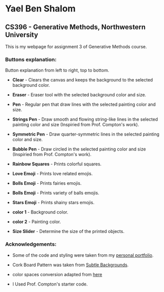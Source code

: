 # Yael Ben Shalom
## CS396 - Generative Methods, Northwestern University


This is my webpage for assignment 3 of Generative Methods course.


### Buttons explanation:
Button explanation from left to right, top to bottom.
* **Clear** - Clears the canvas and keeps the background to the selected background color.
* **Eraser** - Eraser tool with the selected background color and size.
* **Pen** - Regular pen that draw lines with the selected painting color and size.
* **Strings Pen** - Draw smooth and flowing string-like lines in the selected painting color and size (Inspiried from Prof. Compton's work).
* **Symmetric Pen** - Draw quarter-symmetric lines in the selected painting color and size.
* **Bubble Pen** - Draw circled in the selected painting color and size (Inspiried from Prof. Compton's work).
* **Rainbow Squares** - Prints colorful squares.
* **Love Emoji** - Prints love related emojis.
* **Bolls Emoji** - Prints fairies emojis.
* **Bolls Emoji** - Prints variety of balls emojis.
* **Stars Emoji** - Prints shainy stars emojis.

* **color 1** - Background color.
* **color 2** - Painting color.
* **Size Slider** - Determine the size of the printed objects.


### Acknowledgements:
* Some of the code and styling were taken from my [personal portfolio](https://yaelbenshalom.github.io).

* Cork Board Pattern was taken from [Subtle Backgrounds](https://www.toptal.com/designers/subtlepatterns/cork-board-pattern/).

* color spaces conversion adapted from [here](https://css-tricks.com/converting-color-spaces-in-javascript/)

* I Used Prof. Compton's starter code.

